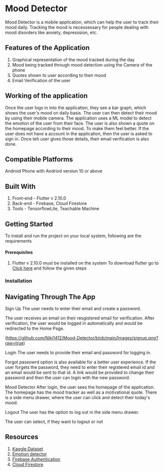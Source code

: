 # Mood Detector 

Mood Detector is a mobile application, which can help the user to track their mood daily. Tracking the mood is necessessary for people dealing with mood disorders like anxiety, depresssion, etc.

## Features of the Application 
1. Graphical representation of the mood tracked during the day 
2. Mood being tracked through mood detection using the Camera of the phone 
3. Quotes shown to user according to their mood
4. Email Verification of the user 

## Working of the application 
Once the user logs in into the application, they see a bar graph, which shows the user's mood on daily basis. The user can then detect their mood by using their mobile camera. The application uses a ML model to detect the emotion of the user from their face. The user is also shown a quote on the homepage according to their mood. To make them feel better.
If the user does not have a account in the application, then the user is asked to sign in. Once teh user gives those details, their email verification is also done.

## Compatible Platforms
Android Phone with Andriod version 10 or above 

## Built With  
1. Front-end - Flutter v 2.10.0 
2. Back-end - Firebase, Cloud Firestore
3. Tools - TensorflowLite, Teachable Machine

## Getting Started 
To install and run the project on your local system, following are the requirements
#### Prerequisites
1.  Flutter v 2.10.0 must be installed on the system 
    To download flutter go to [Click here](https://docs.flutter.dev/get-started/install) and follow the given steps
### Installation 


## Navigating Through The App
Sign Up 
The user needs to enter  their email and create a password. 

The user receives an email on their resgistered email for verification. After verification, the user would be logged in automatically and would be redirected to the Home Page.

(https://github.com/Niki1412/Mood-Detector/blob/main/Images/signup.png?raw=true)

Login 
The user needs to provide their email and password for logging in. 

Forgot passowrd option is also available for a better user experience. If the user forgets the password, they need to enter their registered email id and an email would be sent to that id. A link would be provided to change their password and then the user can login with the new password.

Mood Detector 
After login, the user sees the homepage of the application. The homepage has the mood tracker as well as a motivational quote. There is a side menu drawer, where the user can click and detect their today's mood. 

Logout
The user has the option to log out in the side menu drawer. 

The user can select, if they want to logout or not

## Resources
1. [Kaggle Dataset](https://www.kaggle.com/code/koustabh98das/emotion-detection) 
2. [Emotion detector](https://www.youtube.com/watch?v=R_gTJCBfDu0)
3. [Firebase Authentication](https://firebase.google.com/docs/auth)
4. [Cloud Firestore](https://firebase.google.com/docs/firestore)
